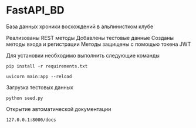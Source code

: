 # FastAPI_BD
База данных хроники восхождений в альпинистком клубе

Реализованы REST методы
Добавлены тестовые данные
Созданы методы входа и регистрации
Методы защищены с помощью токена JWT

Для установки необходимо выполнить следующие команды

`pip install -r requirements.txt`

`uvicorn main:app --reload`

Загрузка тестовых данных

`python seed.py`

Открытие автоматической документации

`127.0.0.1:8000/docs`